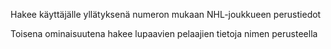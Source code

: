Hakee käyttäjälle yllätyksenä numeron mukaan NHL-joukkueen perustiedot

Toisena ominaisuutena hakee lupaavien pelaajien tietoja nimen perusteella